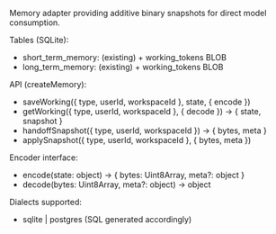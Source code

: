 Memory adapter providing additive binary snapshots for direct model consumption.

Tables (SQLite):
- short_term_memory: (existing) + working_tokens BLOB
- long_term_memory: (existing) + working_tokens BLOB

API (createMemory):
- saveWorking({ type, userId, workspaceId }, state, { encode })
- getWorking({ type, userId, workspaceId }, { decode }) → { state, snapshot }
- handoffSnapshot({ type, userId, workspaceId }) → { bytes, meta }
- applySnapshot({ type, userId, workspaceId }, { bytes, meta })

Encoder interface:
- encode(state: object) → { bytes: Uint8Array, meta?: object }
- decode(bytes: Uint8Array, meta?: object) → object

Dialects supported:
- sqlite | postgres (SQL generated accordingly)
